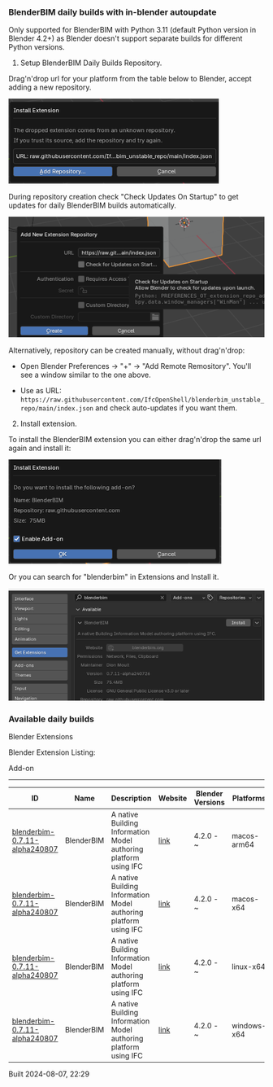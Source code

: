 ### BlenderBIM daily builds with in-blender autoupdate

Only supported for BlenderBIM with Python 3.11 (default Python version in Blender 4.2+) as Blender doesn't support separate builds for different Python versions.

1. Setup BlenderBIM Daily Builds Repository.

Drag'n'drop url for your platform from the table below to Blender, accept adding a new repository.

![](img/image-1.png)

During repository creation check "Check Updates On Startup" to get updates for daily BlenderBIM builds automatically.

![](img/image-2.png)

Alternatively, repository can be created manually, without drag'n'drop:

- Open Blender Preferences -> "+" -> "Add Remote Remository". You'll see a window similar to the one above.

- Use as URL: `https://raw.githubusercontent.com/IfcOpenShell/blenderbim_unstable_repo/main/index.json` and check auto-updates if you want them.



2. Install extension.

To install the BlenderBIM extension you can either drag'n'drop the same url again and install it:

![alt text](img/image-3.png)

Or you can search for "blenderbim" in Extensions and Install it.

![](img/image.png)


### Available daily builds




Blender Extensions


Blender Extension Listing:


Add\-on




---




| ID | Name | Description | Website | Blender Versions | Platforms | Size |
| --- | --- | --- | --- | --- | --- | --- |
| [blenderbim\-0\.7\.11\-alpha240807](https://github.com/IfcOpenShell/IfcOpenShell/releases/download/blenderbim-0.7.11-alpha240807/blenderbim_py311-0.7.11-alpha240807-macos-arm64.zip?repository=https://raw.githubusercontent.com/IfcOpenShell/blenderbim_unstable_repo/main/index.json&blender_version_min=4.2.0&platforms=macos-arm64) | BlenderBIM | A native Building Information Model authoring platform using IFC | [link](https://blenderbim.org/) | 4\.2\.0 \- \~ | macos\-arm64 | 98\.4MB |
| [blenderbim\-0\.7\.11\-alpha240807](https://github.com/IfcOpenShell/IfcOpenShell/releases/download/blenderbim-0.7.11-alpha240807/blenderbim_py311-0.7.11-alpha240807-macos-x64.zip?repository=https://raw.githubusercontent.com/IfcOpenShell/blenderbim_unstable_repo/main/index.json&blender_version_min=4.2.0&platforms=macos-x64) | BlenderBIM | A native Building Information Model authoring platform using IFC | [link](https://blenderbim.org/) | 4\.2\.0 \- \~ | macos\-x64 | 99\.1MB |
| [blenderbim\-0\.7\.11\-alpha240807](https://github.com/IfcOpenShell/IfcOpenShell/releases/download/blenderbim-0.7.11-alpha240807/blenderbim_py311-0.7.11-alpha240807-linux-x64.zip?repository=https://raw.githubusercontent.com/IfcOpenShell/blenderbim_unstable_repo/main/index.json&blender_version_min=4.2.0&platforms=linux-x64) | BlenderBIM | A native Building Information Model authoring platform using IFC | [link](https://blenderbim.org/) | 4\.2\.0 \- \~ | linux\-x64 | 105\.3MB |
| [blenderbim\-0\.7\.11\-alpha240807](https://github.com/IfcOpenShell/IfcOpenShell/releases/download/blenderbim-0.7.11-alpha240807/blenderbim_py311-0.7.11-alpha240807-windows-x64.zip?repository=https://raw.githubusercontent.com/IfcOpenShell/blenderbim_unstable_repo/main/index.json&blender_version_min=4.2.0&platforms=windows-x64) | BlenderBIM | A native Building Information Model authoring platform using IFC | [link](https://blenderbim.org/) | 4\.2\.0 \- \~ | windows\-x64 | 80\.3MB |


Built 2024\-08\-07, 22:29




